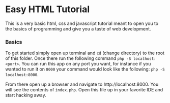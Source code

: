 # Easy HTML Tutorial

This is a very basic html, css and javascript tutorial meant to open you to the basics of programming and give you a taste of web development. 

### Basics
To get started simply open up terminal and `cd` (change directory) to the root of this folder. Once there run the following command `php -S localhost:<port>`. You can run this app on any port you want, for instance if you wanted to run it on `8000` your command would look like the following: `php -S localhost:8000`.

From there open up a browser and navigate to http://localhost:8000. You will see the contents of `index.php`. Open this file up in your favorite IDE and start hacking away.
